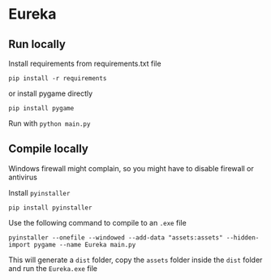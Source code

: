 # Eureka

## Run locally
Install requirements from requirements.txt file
```
pip install -r requirements
```

or install pygame directly
```
pip install pygame
```

Run with `python main.py`

## Compile locally
Windows firewall might complain, so you might have to disable firewall or antivirus

Install `pyinstaller`
```
pip install pyinstaller
```


Use the following command to compile to an `.exe` file
```
pyinstaller --onefile --windowed --add-data "assets:assets" --hidden-import pygame --name Eureka main.py
```

This will generate a `dist` folder, copy the `assets` folder inside the `dist` folder and run the `Eureka.exe` file